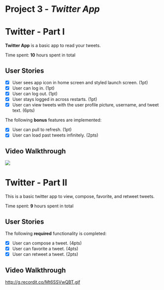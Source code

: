 # Project 3 - *Twitter App*

# Twitter - Part I

**Twitter App** is a basic app to read your tweets.

Time spent: **10** hours spent in total

## User Stories

- [x] User sees app icon in home screen and styled launch screen. (1pt)
- [x] User can log in. (1pt)
- [x] User can log out. (1pt)
- [x] User stays logged in across restarts. (1pt)
- [x] User can view tweets with the user profile picture, username, and tweet text. (6pts)

The following **bonus** features are implemented:

- [x] User can pull to refresh. (1pt)
- [x] User can load past tweets infinitely. (2pts)

## Video Walkthrough

<img src='http://g.recordit.co/nY5jh8GrkO.gif'><br>

# Twitter - Part II

This is a basic twitter app to view, compose, favorite, and retweet tweets.

Time spent: **9** hours spent in total

## User Stories

The following **required** functionality is completed:

- [x] User can compose a tweet. (4pts)
- [x] User can favorite a tweet. (4pts)
- [x] User can retweet a tweet. (2pts)

## Video Walkthrough

http://g.recordit.co/Mt6SSVwQBT.gif
